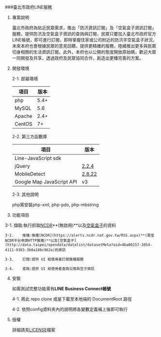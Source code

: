 ###臺北市政府LINE服務

1.	專案說明

	臺北市政府為貼近民眾需求，推出「防汛資訊訂閱」及「空氣盒子資訊訂閱」服務，提供防汛及空氣盒子資訊的查詢與訂閱，民眾只要加入臺北市政府官方LINE帳號，即可進行訂閱，即時掌握住家或公司附近的防汛宇空氣盒子狀況。未來本府也會根據民眾的意見回饋，提供更精確的服務，陸續推出更多與民眾切身相關的生活資訊訂閱。此外，本府也以公開的態度開放原始碼，歡迎大眾一同開發及共享，透過政府及民眾協同合作，創造出更臻完善的方案。
2.	開發環境

	2-1.	部屬環境

	|項目|版本|
	|---|---|
	|php|5.4+|
	|MySQL|5.6|
	|Apache|2.4+|
	|CentOS|7+|

	2-2.	第三方函數庫

	|項目|版本|
	|---|---|
	|Line-JavaScript sdk||
	|jQuery|[2.2.4](https://code.jquery.com/jquery-2.2.4.min.js)|
	|MobileDetect|[2.8.22](http://mobiledetect.net/)|
	|Google Map JavaScript API|v3|
  
	2-3. 其他說明
	
	php需安裝php-xml, php-pdo, php-mbstring
3.	功能項目

 3-1.	擷取:執行抓取[NCDR](https://alerts.ncdr.nat.gov.tw/RSS.aspx)**(無啟用)**以及[空氣盒子](http://data.taipei/opendata/datalist/datasetMeta?oid=4ba06157-3854-4111-9383-3b8a188c962a)的資料
 
	3-2.	推播:推播[NCDR](https://alerts.ncdr.nat.gov.tw/RSS.aspx)**(需至NCDR平台申請HTTP推播)**以及[空氣盒子](http://data.taipei/opendata/datalist/datasetMeta?oid=4ba06157-3854-4111-9383-3b8a188c962a)的資訊
 
	3-3.	訂閱:提供 UI 給使用者訂閱推播服務
 
	3-4.	查詢:提供 UI 給使用者查詢災情與空汙資訊
4.	安裝

	如需測試完整功能需有**LINE Business Connect帳號**
	
	4-1.	將此 repo clone 或是下載至本地端的 DocumentRoot 路徑
	
	4-2.	依照config資料夾內的說明將各變數定義補上後即可執行
5. 授權

	詳細請見[LICENSE](LICENSE)檔案
